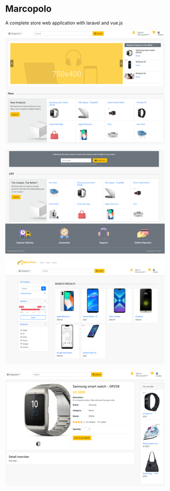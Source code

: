 # Marcopolo
A complete store web application with laravel and vue.js

![ScreenShot3](ScreenShots/marcopolo3.png)

![ScreenShot4](ScreenShots/marcopolo4.png)

![ScreenShot1](ScreenShots/marcopolo1.png)

![ScreenShot2](ScreenShots/marcopolo2.png)
